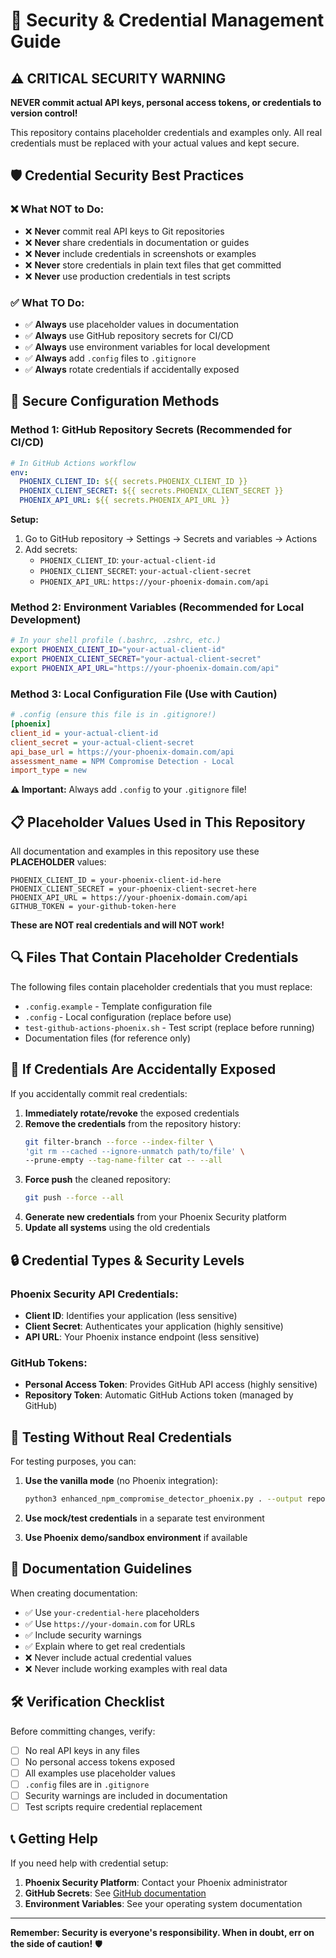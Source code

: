 # 🔐 Security & Credential Management Guide

## ⚠️ **CRITICAL SECURITY WARNING**

**NEVER commit actual API keys, personal access tokens, or credentials to version control!**

This repository contains placeholder credentials and examples only. All real credentials must be replaced with your actual values and kept secure.

## 🛡️ **Credential Security Best Practices**

### **❌ What NOT to Do:**
- ❌ **Never** commit real API keys to Git repositories
- ❌ **Never** share credentials in documentation or guides  
- ❌ **Never** include credentials in screenshots or examples
- ❌ **Never** store credentials in plain text files that get committed
- ❌ **Never** use production credentials in test scripts

### **✅ What TO Do:**
- ✅ **Always** use placeholder values in documentation
- ✅ **Always** use GitHub repository secrets for CI/CD
- ✅ **Always** use environment variables for local development
- ✅ **Always** add `.config` files to `.gitignore`
- ✅ **Always** rotate credentials if accidentally exposed

## 🔧 **Secure Configuration Methods**

### **Method 1: GitHub Repository Secrets (Recommended for CI/CD)**
```yaml
# In GitHub Actions workflow
env:
  PHOENIX_CLIENT_ID: ${{ secrets.PHOENIX_CLIENT_ID }}
  PHOENIX_CLIENT_SECRET: ${{ secrets.PHOENIX_CLIENT_SECRET }}
  PHOENIX_API_URL: ${{ secrets.PHOENIX_API_URL }}
```

**Setup:**
1. Go to GitHub repository → Settings → Secrets and variables → Actions
2. Add secrets:
   - `PHOENIX_CLIENT_ID`: `your-actual-client-id`
   - `PHOENIX_CLIENT_SECRET`: `your-actual-client-secret`
   - `PHOENIX_API_URL`: `https://your-phoenix-domain.com/api`

### **Method 2: Environment Variables (Recommended for Local Development)**
```bash
# In your shell profile (.bashrc, .zshrc, etc.)
export PHOENIX_CLIENT_ID="your-actual-client-id"
export PHOENIX_CLIENT_SECRET="your-actual-client-secret"
export PHOENIX_API_URL="https://your-phoenix-domain.com/api"
```

### **Method 3: Local Configuration File (Use with Caution)**
```ini
# .config (ensure this file is in .gitignore!)
[phoenix]
client_id = your-actual-client-id
client_secret = your-actual-client-secret
api_base_url = https://your-phoenix-domain.com/api
assessment_name = NPM Compromise Detection - Local
import_type = new
```

**⚠️ Important:** Always add `.config` to your `.gitignore` file!

## 📋 **Placeholder Values Used in This Repository**

All documentation and examples in this repository use these **PLACEHOLDER** values:

```
PHOENIX_CLIENT_ID = your-phoenix-client-id-here
PHOENIX_CLIENT_SECRET = your-phoenix-client-secret-here  
PHOENIX_API_URL = https://your-phoenix-domain.com/api
GITHUB_TOKEN = your-github-token-here
```

**These are NOT real credentials and will NOT work!**

## 🔍 **Files That Contain Placeholder Credentials**

The following files contain placeholder credentials that you must replace:

- `.config.example` - Template configuration file
- `.config` - Local configuration (replace before use)
- `test-github-actions-phoenix.sh` - Test script (replace before running)
- Documentation files (for reference only)

## 🚨 **If Credentials Are Accidentally Exposed**

If you accidentally commit real credentials:

1. **Immediately rotate/revoke** the exposed credentials
2. **Remove the credentials** from the repository history:
   ```bash
   git filter-branch --force --index-filter \
   'git rm --cached --ignore-unmatch path/to/file' \
   --prune-empty --tag-name-filter cat -- --all
   ```
3. **Force push** the cleaned repository:
   ```bash
   git push --force --all
   ```
4. **Generate new credentials** from your Phoenix Security platform
5. **Update all systems** using the old credentials

## 🔒 **Credential Types & Security Levels**

### **Phoenix Security API Credentials:**
- **Client ID**: Identifies your application (less sensitive)
- **Client Secret**: Authenticates your application (highly sensitive)
- **API URL**: Your Phoenix instance endpoint (less sensitive)

### **GitHub Tokens:**
- **Personal Access Token**: Provides GitHub API access (highly sensitive)
- **Repository Token**: Automatic GitHub Actions token (managed by GitHub)

## 🎯 **Testing Without Real Credentials**

For testing purposes, you can:

1. **Use the vanilla mode** (no Phoenix integration):
   ```bash
   python3 enhanced_npm_compromise_detector_phoenix.py . --output report.txt
   ```

2. **Use mock/test credentials** in a separate test environment

3. **Use Phoenix demo/sandbox environment** if available

## 📝 **Documentation Guidelines**

When creating documentation:

- ✅ Use `your-credential-here` placeholders
- ✅ Use `https://your-domain.com` for URLs
- ✅ Include security warnings
- ✅ Explain where to get real credentials
- ❌ Never include actual credential values
- ❌ Never include working examples with real data

## 🛠️ **Verification Checklist**

Before committing changes, verify:

- [ ] No real API keys in any files
- [ ] No personal access tokens exposed
- [ ] All examples use placeholder values
- [ ] `.config` files are in `.gitignore`
- [ ] Security warnings are included in documentation
- [ ] Test scripts require credential replacement

## 📞 **Getting Help**

If you need help with credential setup:

1. **Phoenix Security Platform**: Contact your Phoenix administrator
2. **GitHub Secrets**: See [GitHub documentation](https://docs.github.com/en/actions/security-guides/encrypted-secrets)
3. **Environment Variables**: See your operating system documentation

---

**Remember: Security is everyone's responsibility. When in doubt, err on the side of caution!** 🛡️

